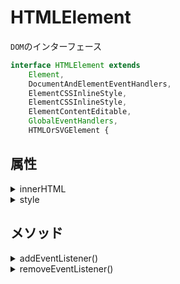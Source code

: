 # HTMLElement

`DOM`のインターフェース

```javascript
interface HTMLElement extends
    Element,
    DocumentAndElementEventHandlers,
    ElementCSSInlineStyle,
    ElementCSSInlineStyle,
    ElementContentEditable,
    GlobalEventHandlers,
    HTMLOrSVGElement {
```

## 属性

<details><summary>innerHTML</summary>

タグの内側

```javascript
interface InnerHTML {
    innerHTML: string;
}
```

</details>

<details><summary>style</summary>

タグのCSSスタイルを保持

```javascript
interface ElementCSSInlineStyle {
    readonly style: CSSStyleDeclaration;
}
```

</details>

## メソッド

<details><summary>addEventListener()</summary>

イベントを追加する。

```javascript
addEventListener<K extends keyof HTMLElementEventMap>(
    type: K,
    listener: (this: HTMLAnchorElement, ev: HTMLElementEventMap[K]) => any,
    options?: boolean | AddEventListenerOptions
): void;

addEventListener(
    type: string,
    listener: EventListenerOrEventListenerObject,
    options?: boolean | AddEventListenerOptions
): void;
```

</details>

<details><summary>removeEventListener()</summary>

イベントを除外する。

```javascript
removeEventListener<K extends keyof HTMLElementEventMap>(
    type: K,
    listener: (this: HTMLParagraphElement, ev: HTMLElementEventMap[K]) => any,
    options?: boolean | EventListenerOptions
): void;

removeEventListener(
    type: string,
    listener: EventListenerOrEventListenerObject,
    options?: boolean | EventListenerOptions
): void;
```

</details>
